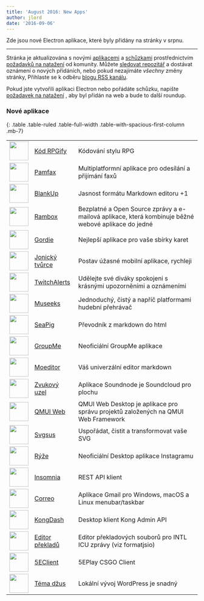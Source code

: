 ```yaml
---
title: 'August 2016: New Apps'
author: jlord
date: '2016-09-06'
---
```


Zde jsou nové Electron aplikace, které byly přidány na stránky v srpnu.

---

Stránka je aktualizována s novými [aplikacemi](https://electronjs.org/apps) a [schůzkami](https://electronjs.org/community) prostřednictvím [požadavků na natažení](https://github.com/electron/electronjs.org/pulls) od komunity. Můžete [sledovat repozitář](https://github.com/electron/electronjs.org) a dostávat oznámení o nových přidáních, nebo pokud nezajímáte _všechny_ změny stránky, Přihlaste se k odběru [blogu RSS kanálu](https://electronjs.org/feed.xml).

Pokud jste vytvořili aplikaci Electron nebo pořádáte schůzku, napište [požadavek na natažení](https://github.com/electron/electronjs.org) , aby byl přidán na web a bude to další roundup.

### Nové aplikace

{: .table .table-ruled .table-full-width .table-with-spacious-first-column .mb-7}

|                                                                                          |                                                                              |                                                                                                     |
| ---------------------------------------------------------------------------------------- | ---------------------------------------------------------------------------- | --------------------------------------------------------------------------------------------------- |
| <img src='/images/apps/coderpgify.png' width='50' />                    | [Kód RPGify](http://code.rpgify.com)                                         | Kódování stylu RPG                                                                                  |
| <img src='/images/apps/pamfax.png' width='50' />                        | [Pamfax](https://www.pamfax.biz)                                             | Multiplatformní aplikace pro odesílání a přijímání faxů                                             |
| <img src='/images/apps/blankup.png' width='50' />                       | [BlankUp](https://hoverbaum.github.io/BlankUp-Electron/)                     | Jasnost formátu Markdown editoru +1                                                                 |
| <img src='/images/apps/rambox.png' width='50' />                        | [Rambox](http://rambox.pro)                                                  | Bezplatné a Open Source zprávy a e-mailová aplikace, která kombinuje běžné webové aplikace do jedné |
| <img src='/images/apps/gordie.png' width='50' />                        | [Gordie](http://gordie-app.bitbucket.org/)                                   | Nejlepší aplikace pro vaše sbírky karet                                                             |
| <img src='/images/apps/ionic-creator.png' width='50' />                 | [Jonický tvůrce](https://github.com/Meadowcottage/Ionic-Creator)             | Postav úžasné mobilní aplikace, rychleji                                                            |
| <img src='/images/apps/twitchalerts.png' width='50' />                  | [TwitchAlerts](https://github.com/Meadowcottage/TwitchAlerts)                | Udělejte své diváky spokojeni s krásnými upozorněními a oznámeními                                  |
| <img src='/images/apps/museeks.png' width='50' />                       | [Museeks](http://museeks.io/)                                                | Jednoduchý, čistý a napříč platformami hudební přehrávač                                            |
| <img src='/images/apps/seapig.png' width='50' />                        | [SeaPig](https://github.com/yasumichi/seapig/blob/master/README.md)          | Převodník z markdown do html                                                                        |
| <img src='/images/apps/groupme.png' width='50' />                       | [GroupMe](https://github.com/dcrousso/GroupMe#readme)                        | Neoficiální GroupMe aplikace                                                                        |
| <img src='/images/apps/moeditor.png' width='50' />                      | [Moeditor](https://moeditor.github.io/)                                      | Váš univerzální editor markdown                                                                     |
| <img src='/images/apps/soundnode.png' width='50' />                     | [Zvukový uzel](http://www.soundnodeapp.com)                                  | Aplikace Soundnode je Soundcloud pro plochu                                                         |
| <img src='/images/apps/qmui.png' width='50' />                          | [QMUI Web](http://qmuiteam.com/web)                                          | QMUI Web Desktop je aplikace pro správu projektů založených na QMUI Web Framework                   |
| <img src='/images/apps/svgsus.png' width='50' />                        | [Svgsus](http://www.svgs.us)                                                 | Uspořádat, čistit a transformovat vaše SVG                                                          |
| <img src='/images/apps/ramme.png' width='50' />                         | [Rýže](https://github.com/terkelg/ramme)                                     | Neoficiální Desktop aplikace Instagramu                                                             |
| <img src='/images/apps/insomnia.png' width='50' />                      | [Insomnia](https://insomnia.rest/)                                           | REST API klient                                                                                     |
| <img src='/images/apps/correo.png' width='50' />                        | [Correo](https://github.com/amitmerchant1990/correo)                         | Aplikace Gmail pro Windows, macOS a Linux menubar/taskbar                                           |
| <img src='/images/apps/kongdash.png' width='50' />                      | [KongDash](https://ajaysreedhar.github.io/kongdash)                          | Desktop klient Kong Admin API                                                                       |
| <img src='/images/apps/react-intl-translation-editor.png' width='50' /> | [Editor překladů](https://bitbucket.org/bflower/react-intl-editor/wiki/Home) | Editor překladových souborů pro INTL ICU zprávy (viz formatjsio)                                    |
| <img src='/images/apps/5eplay.png' width='50' />                        | [5EClient](https://www.5eplay.com/)                                          | 5EPlay CSGO Client                                                                                  |
| <img src='/images/apps/theme-juice.png' width='50' />                   | [Téma džus](https://www.themejuice.it)                                       | Lokální vývoj WordPress je snadný                                                                   |

